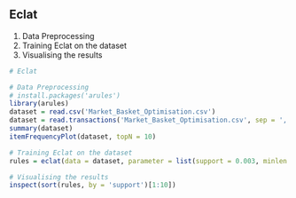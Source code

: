 ## Eclat

1. Data Preprocessing
2. Training Eclat on the dataset
3. Visualising the results

```r
# Eclat

# Data Preprocessing
# install.packages('arules')
library(arules)
dataset = read.csv('Market_Basket_Optimisation.csv')
dataset = read.transactions('Market_Basket_Optimisation.csv', sep = ',', rm.duplicates = TRUE)
summary(dataset)
itemFrequencyPlot(dataset, topN = 10)

# Training Eclat on the dataset
rules = eclat(data = dataset, parameter = list(support = 0.003, minlen = 2))

# Visualising the results
inspect(sort(rules, by = 'support')[1:10])
```
